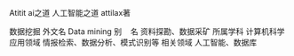 Atitit ai之道 人工智能之道 attilax著



数据挖掘
外文名
Data mining
别    名
资料探勘、数据采矿
所属学科
计算机科学
应用领域
情报检索、数据分析、模式识别等
相关领域
人工智能、数据库

